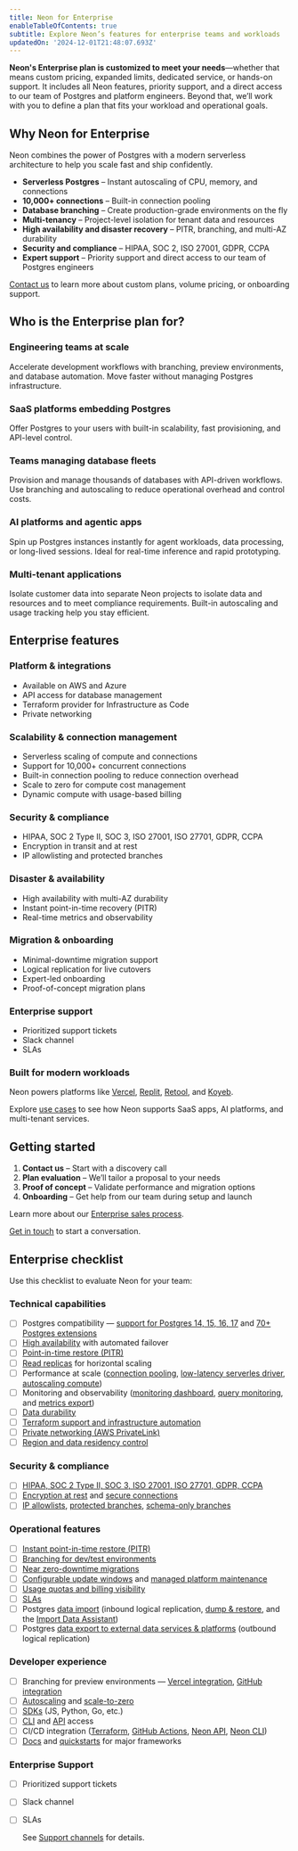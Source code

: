 ```yaml
---
title: Neon for Enterprise
enableTableOfContents: true
subtitle: Explore Neon’s features for enterprise teams and workloads
updatedOn: '2024-12-01T21:48:07.693Z'
---
```


**Neon's Enterprise plan is customized to meet your needs**—whether that means custom pricing, expanded limits, dedicated service, or hands-on support. It includes all Neon features, priority support, and a direct access to our team of Postgres and platform engineers. Beyond that, we’ll work with you to define a plan that fits your workload and operational goals.

## Why Neon for Enterprise

Neon combines the power of Postgres with a modern serverless architecture to help you scale fast and ship confidently.

- **Serverless Postgres** – Instant autoscaling of CPU, memory, and connections
- **10,000+ connections** – Built-in connection pooling
- **Database branching** – Create production-grade environments on the fly
- **Multi-tenancy** – Project-level isolation for tenant data and resources
- **High availability and disaster recovery** – PITR, branching, and multi-AZ durability
- **Security and compliance** – HIPAA, SOC 2, ISO 27001, GDPR, CCPA
- **Expert support** – Priority support and direct access to our team of Postgres engineers

[Contact us](https://neon.tech/contact-sales) to learn more about custom plans, volume pricing, or onboarding support.

## Who is the Enterprise plan for?

### Engineering teams at scale

Accelerate development workflows with branching, preview environments, and database automation. Move faster without managing Postgres infrastructure.

### SaaS platforms embedding Postgres

Offer Postgres to your users with built-in scalability, fast provisioning, and API-level control.

### Teams managing database fleets

Provision and manage thousands of databases with API-driven workflows. Use branching and autoscaling to reduce operational overhead and control costs.

### AI platforms and agentic apps

Spin up Postgres instances instantly for agent workloads, data processing, or long-lived sessions. Ideal for real-time inference and rapid prototyping.

### Multi-tenant applications

Isolate customer data into separate Neon projects to isolate data and resources and to meet compliance requirements. Built-in autoscaling and usage tracking help you stay efficient.

## Enterprise features

### Platform & integrations

- Available on AWS and Azure
- API access for database management
- Terraform provider for Infrastructure as Code
- Private networking

### Scalability & connection management

- Serverless scaling of compute and connections
- Support for 10,000+ concurrent connections
- Built-in connection pooling to reduce connection overhead
- Scale to zero for compute cost management
- Dynamic compute with usage-based billing

### Security & compliance

- HIPAA, SOC 2 Type II, SOC 3, ISO 27001, ISO 27701, GDPR, CCPA
- Encryption in transit and at rest
- IP allowlisting and protected branches

### Disaster & availability

- High availability with multi-AZ durability
- Instant point-in-time recovery (PITR)
- Real-time metrics and observability

### Migration & onboarding

- Minimal-downtime migration support
- Logical replication for live cutovers
- Expert-led onboarding
- Proof-of-concept migration plans

### Enterprise support

- Prioritized support tickets
- Slack channel
- SLAs

### Built for modern workloads

Neon powers platforms like [Vercel](/blog/neon-postgres-on-vercel), [Replit](https://www.linkedin.com/posts/nikitashamgunov_heres-the-story-on-how-we-accidentally-created-activity-7242909460304699393-6mr2/), [Retool](/blog/how-retool-uses-retool-and-the-neon-api-to-manage-300k-postgres-databases), and [Koyeb](https://www.koyeb.com/blog/serverless-postgres-public-preview).

Explore [use cases](https://neon.tech/use-cases) to see how Neon supports SaaS apps, AI platforms, and multi-tenant services.

## Getting started

1. **Contact us** – Start with a discovery call
2. **Plan evaluation** – We’ll tailor a proposal to your needs
3. **Proof of concept** – Validate performance and migration options
4. **Onboarding** – Get help from our team during setup and launch

Learn more about our [Enterprise sales process](/docs/introduction/enterprise-sales-process).

[Get in touch](https://neon.tech/contact-sales) to start a conversation.

## Enterprise checklist

Use this checklist to evaluate Neon for your team:

### Technical capabilities

- [ ] Postgres compatibility — [support for Postgres 14, 15, 16, 17](/docs/postgresql/postgres-version-policy#neon-version-support-policy) and [70+ Postgres extensions](/docs/extensions/pg-extensions)
- [ ] [High availability](/docs/introduction/high-availability) with automated failover
- [ ] [Point-in-time restore (PITR)](/docs/introduction/branch-restore)
- [ ] [Read replicas](/docs/introduction/read-replicas) for horizontal scaling
- [ ] Performance at scale ([connection pooling](/docs/connect/connection-pooling), [low-latency serverles driver](/docs/serverless/serverless-driver), [autoscaling compute](/docs/introduction/autoscaling))
- [ ] Monitoring and observability ([monitoring dashboard](/docs/introduction/monitoring-page), [query monitoring](/docs/introduction/monitor-active-queries), and [metrics export](/docs/guides/datadog))
- [ ] [Data durability](/docs/introduction/architecture-overview#durability)
- [ ] [Terraform support and infrastructure automation](/docs/reference/terraform)
- [ ] [Private networking (AWS PrivateLink)](/docs/guides/neon-private-networking)
- [ ] [Region and data residency control](/docs/introduction/regions)

### Security & compliance

- [ ] [HIPAA, SOC 2 Type II, SOC 3, ISO 27001, ISO 27701, GDPR, CCPA](/docs/security/compliance)
- [ ] [Encryption at rest](/docs/security/security-overview#data-at-rest-encryption) and [secure connections](/docs/security/security-overview#secure-connections)
- [ ] [IP allowlists](/docs/introduction/ip-allow), [protected branches](/docs/guides/protected-branches), [schema-only branches](/docs/guides/branching-schema-only)

### Operational features

- [ ] [Instant point-in-time restore (PITR)](/docs/introduction/branch-restore)
- [ ] [Branching for dev/test environments](/docs/introduction/branching)
- [ ] [Near zero-downtime migrations](https://neon.tech/migration-assistance)
- [ ] [Configurable update windows](/docs/manage/updates) and [managed platform maintenance](/docs/manage/platform-maintenance)
- [ ] [Usage quotas and billing visibility](/docs/guides/partner-intro#billing)
- [ ] [SLAs](/docs/introduction/support#slas)
- [ ] Postgres [data import](/docs/guides/logical-replication-guide#replicate-data-to-neon) (inbound logical replication, [dump & restore](/docs/import/migrate-from-postgres), and the [Import Data Assistant](/docs/import/import-data-assistant))
- [ ] Postgres [data export to external data services & platforms](/docs/guides/logical-replication-guide#replicate-data-from-neon) (outbound logical replication)

### Developer experience

- [ ] Branching for preview environments — [Vercel integration](/docs/guides/vercel-overview), [GitHub integration](/docs/guides/neon-github-integration)
- [ ] [Autoscaling](/docs/introduction/autoscaling) and [scale-to-zero](/docs/introduction/scale-to-zero)
- [ ] [SDKs](/docs/reference/sdk) (JS, Python, Go, etc.)
- [ ] [CLI](/docs/reference/neon-cli) and [API](https://api-docs.neon.tech/reference/getting-started-with-neon-api) access
- [ ] CI/CD integration ([Terraform](/docs/reference/terraform), [GitHub Actions](/docs/guides/neon-github-integration), [Neon API](https://api-docs.neon.tech/reference/getting-started-with-neon-api), [Neon CLI](/docs/reference/neon-cli))
- [ ] [Docs](/docs/introduction) and [quickstarts](/docs/introduction#quickstarts) for major frameworks

### Enterprise Support

- [ ] Prioritized support tickets
- [ ] Slack channel
- [ ] SLAs

  See [Support channels](/docs/introduction/support#support-channels) for details.
